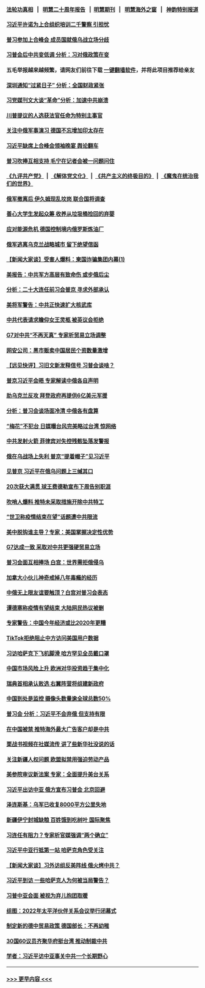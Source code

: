 #### [法轮功真相](https://github.com/gfw-breaker/truth/blob/master/README.md?t=0) &nbsp;&nbsp;|&nbsp;&nbsp; [明慧二十周年报告](https://github.com/gfw-breaker/mh-reports/blob/master/README.md?t=0) &nbsp;&nbsp;|&nbsp;&nbsp;[明慧期刊](https://github.com/gfw-breaker/mh-qikan) &nbsp;&nbsp;|&nbsp;&nbsp; [明慧海外之窗](https://github.com/gfw-breaker/mh-news/blob/master/README.md?t=0) &nbsp;&nbsp;|&nbsp;&nbsp; [神韵特别报道](https://github.com/gfw-breaker/mh-news/blob/master/shenyun.md?t=0)
#### [习近平许诺为上合组织培训二千警察 引担忧](../pages/nsc418/n13826835.md?t=09171101) 
#### [普习参加上合峰会 成员国就俄乌战立场分歧](../pages/nsc418/n13826831.md?t=09171101) 
#### [习普会后中共变低调 分析：习对俄政策在变](../pages/nsc418/n13826738.md?t=09171101) 
#### 五毛举报越来越频繁，请网友们前往下载 [一键翻墙软件](https://github.com/gfw-breaker/ssr-accounts)，并将此项目推荐给亲友
#### [深圳通知“过紧日子” 分析：全国财政紧张](../pages/nsc418/n13826731.md?t=09171101) 
#### [习党媒刊文大谈“革命”分析：加速中共崩溃](../pages/nsc418/n13826493.md?t=09171101) 
#### [川普提议的人选获法官任命为特别主事官](../pages/nsc418/n13826781.md?t=09171101) 
#### [关注中俄军事演习 德国不忘增加印太存在](../pages/nsc418/n13826737.md?t=09171101) 
#### [习近平缺席上合峰会领袖晚宴 舆论翻车](../pages/nsc418/n13826772.md?t=09171101) 
#### [普习吹捧互相支持 毛宁在记者会被一问题问住](../pages/nsc418/n13826785.md?t=09171101) 
#### [《九评共产党》](https://github.com/begood0513/9ping.md/blob/master/README.md) &nbsp;|&nbsp; [《解体党文化》](../../../../jtdwh.md/blob/master/README.md)  &nbsp;|&nbsp; [《共产主义的终极目的》](../../../../gczydzjmd.md/blob/master/README.md) &nbsp;|&nbsp; [《魔鬼在统治我们的世界》](../../../../mgztzwmdsj.md/blob/master/README.md) 
#### [俄军撤离后 伊久姆现乱坟岗 联合国将调查](../pages/nsc418/n13826727.md?t=09171101) 
#### [善心大学生发起众筹 收养从垃圾桶捡回的弃婴](../pages/nsc418/n13826559.md?t=09171101) 
#### [应对能源危机 德国控制境内俄罗斯炼油厂](../pages/nsc418/n13826506.md?t=09171101) 
#### [俄军逃离乌克兰战略城市 留下绝望信函](../pages/nsc418/n13826662.md?t=09171101) 
#### [【新闻大家谈】受害人爆料：柬国诈骗集团内幕(1)](../pages/nsc418/n13826298.md?t=09171101) 
#### [美报告：中共军方高层有致命伤 或步俄后尘](../pages/nsc418/n13826589.md?t=09171101) 
#### [分析：二十大连任前习会普京 寻求外部承认](../pages/nsc418/n13826431.md?t=09171101) 
#### [美将军警告：中共正快速扩大核武库](../pages/nsc418/n13826470.md?t=09171101) 
#### [中共代表请求瞻仰女王灵柩 被英议会拒绝](../pages/nsc418/n13826443.md?t=09171101) 
#### [G7对中共“不再天真” 专家析贸易立场调整](../pages/nsc418/n13826140.md?t=09171101) 
#### [网安公司：黑市贩卖中国居民个资数量激增](../pages/nsc418/n13826040.md?t=09171101) 
#### [【远见快评】习旧文新发释信号 习普会谈啥？](../pages/nsc418/n13826083.md?t=09171101) 
#### [普京习近平会晤 专家解读中俄各自声明](../pages/nsc418/n13825984.md?t=09171101) 
#### [助乌克兰反攻 拜登政府再提供6亿美元军援](../pages/nsc418/n13826016.md?t=09171101) 
#### [分析：普习会谈场面冷清 中俄各有盘算](../pages/nsc418/n13826004.md?t=09171101) 
#### [“梅花”不犯台 日媒曝台风完美略过台湾 惊网络](../pages/nsc418/n13825685.md?t=09171101) 
#### [中共发射火箭 菲律宾对失控残骸坠落发警报](../pages/nsc418/n13825941.md?t=09171101) 
#### [俄在乌战场上失利 普京“提着帽子”见习近平](../pages/nsc418/n13825970.md?t=09171101) 
#### [见普京 习近平在俄乌问题上三缄其口](../pages/nsc418/n13825949.md?t=09171101) 
#### [20次获大满贯 球王费德勒宣布下周告别职涯](../pages/nsc418/n13825910.md?t=09171101) 
#### [吹哨人爆料 推特未采取措施开除中共特工](../pages/nsc418/n13825852.md?t=09171101) 
#### [“世卫称疫情结束在望”话题遭中共限流](../pages/nsc418/n13825789.md?t=09171101) 
#### [美中脱钩谁主导？专家：美国掌握决定性优势](../pages/nsc418/n13825556.md?t=09171101) 
#### [G7达成一致 采取对中共更强硬贸易立场](../pages/nsc418/n13825890.md?t=09171101) 
#### [普习会面互相捧场 白宫：世界需拒俄侵乌](../pages/nsc418/n13825805.md?t=09171101) 
#### [加拿大小伙儿神奇戒掉八年毒瘾的经历](../pages/nsc418/n13825136.md?t=09171101) 
#### [中俄无上限友谊要触顶？白宫对普习会表态](../pages/nsc418/n13825739.md?t=09171101) 
#### [谭德塞称疫情有望结束 大陆网民热议被删](../pages/nsc418/n13825602.md?t=09171101) 
#### [专家警告：中国今年经济或比2020年更糟](../pages/nsc418/n13825576.md?t=09171101) 
#### [TikTok拒绝阻止中方访问美国用户数据](../pages/nsc418/n13825519.md?t=09171101) 
#### [习访哈萨克下飞机脚滑 哈方罕见全员戴口罩](../pages/nsc418/n13825340.md?t=09171101) 
#### [中国市场风险上升 欧洲对华投资趋于集中化](../pages/nsc418/n13825324.md?t=09171101) 
#### [瑞典首相承认败选 右翼阵营将组建新政府](../pages/nsc418/n13825215.md?t=09171101) 
#### [中国到处是监控 摄像头数量逾全球总数50%](../pages/nsc418/n13825239.md?t=09171101) 
#### [普习会 分析：习近平不会弃俄 但支持有限](../pages/nsc418/n13825112.md?t=09171101) 
#### [在中国被禁 推特海外最大广告客户却是中共](../pages/nsc418/n13824288.md?t=09171101) 
#### [栗战书视频在社媒流传 讲了些新华社没说的话](../pages/nsc418/n13825140.md?t=09171101) 
#### [关注新疆人权问题 欧盟拟禁用强迫劳动产品](../pages/nsc418/n13825131.md?t=09171101) 
#### [美参院审议新法案 专家：全面提升美台关系](../pages/nsc418/n13824868.md?t=09171101) 
#### [习近平出访中亚 俄方宣布习普会 北京回避](../pages/nsc418/n13825020.md?t=09171101) 
#### [泽连斯基：乌军已收复8000平方公里失地](../pages/nsc418/n13825016.md?t=09171101) 
#### [新疆伊宁封城缺粮 百姓饿到吃树叶 国际聚焦](../pages/nsc418/n13825062.md?t=09171101) 
#### [习连任有阻力？专家析官媒强调“两个确立”](../pages/nsc418/n13824822.md?t=09171101) 
#### [习近平中亚行抵第一站 哈萨克角色受关注](../pages/nsc418/n13825053.md?t=09171101) 
#### [【新闻大家谈】习外访组反美阵线 俄火烤中共？](../pages/nsc418/n13825025.md?t=09171101) 
#### [习近平到访 一些哈萨克人为何被当局警告？](../pages/nsc418/n13824905.md?t=09171101) 
#### [习普中亚会面 被视为弃儿抱团取暖](../pages/nsc418/n13824963.md?t=09171101) 
#### [组图：2022年太平洋伙伴关系会议举行闭幕式](../pages/nsc418/n13824798.md?t=09171101) 
#### [制定新的德中贸易政策 德国部长：不再幼稚](../pages/nsc418/n13824845.md?t=09171101) 
#### [30国60议员齐聚华府挺台湾 推动制裁中共](../pages/nsc418/n13824722.md?t=09171101) 
#### [学者：习近平访中亚事关中共一个长期野心](../pages/nsc418/n13824553.md?t=09171101) 

----
#### [ >>> 更早内容 <<< ](../indexes/nsc418-earlier.md)
